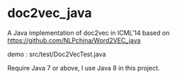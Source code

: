 # doc2vec_java
A Java implementation of doc2vec in ICML'14 based on https://github.com/NLPchina/Word2VEC_java

demo : src/test/Doc2VecTest.java

Require Java 7 or above, I use Java 8 in this project. 
